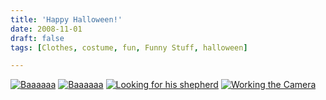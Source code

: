 ```yaml
---
title: 'Happy Halloween!'
date: 2008-11-01
draft: false
tags: [Clothes, costume, fun, Funny Stuff, halloween]

---
```


[![Baaaaaa](http://farm4.static.flickr.com/3007/2992814429_1e2973b6b7_m.jpg)](http://www.flickr.com/photos/lemon/2992814429/ "Baaaaaa") [![Baaaaaa](http://farm4.static.flickr.com/3226/2993662280_115c3999f5_m.jpg)](http://www.flickr.com/photos/lemon/2993662280/ "Baaaaaa") [![Looking for his shepherd](http://farm4.static.flickr.com/3226/2992817699_d774d55fb3_m.jpg)](http://www.flickr.com/photos/lemon/2992817699/ "Looking for his shepherd") [![Working the Camera](http://farm4.static.flickr.com/3051/2993665780_54136faa31_m.jpg)](http://www.flickr.com/photos/lemon/2993665780/ "Working the Camera")